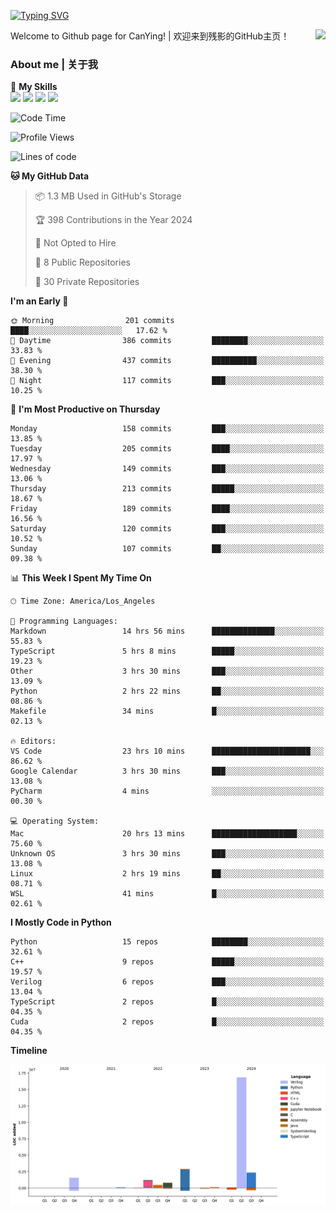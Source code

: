 [![Typing SVG](https://readme-typing-svg.herokuapp.com?size=25&duration=3500&color=00FFFF&vCenter=true&width=250&height=40&lines=Hi+Welcome+%F0%9F%91%8B%F0%9F%8F%BB;I'm+CanYing|残影)](https://git.io/typing-svg)

<a href="#">
  <img align="right" src="https://github-readme-stats.vercel.app/api?username=CanYing0913&count_private=true&rank_icon=github&show_icons=true&bg_color=15,f2f7fd,E0EAFC&" />
</a>

Welcome to Github page for CanYing! | 欢迎来到残影的GitHub主页！

### About me | 关于我

🌟 **My Skills**  
![](https://img.shields.io/badge/-C-A8B9CC?style=flat-square&logo=C&logoColor=fff)
![](https://img.shields.io/badge/-C++-00599C?style=flat-square&logo=Cpp&logoColor=fff)
![](https://img.shields.io/badge/-Python-3776AB?style=flat-square&logo=Python&logoColor=fff)
![](https://img.shields.io/badge/-Linux-000000?style=flat-square&logo=Linux&logoColor=fff)

<!--START_SECTION:waka-->
![Code Time](http://img.shields.io/badge/Code%20Time-502%20hrs%2023%20mins-blue)

![Profile Views](http://img.shields.io/badge/Profile%20Views-5-blue)

![Lines of code](https://img.shields.io/badge/From%20Hello%20World%20I%27ve%20Written-26.3%20million%20lines%20of%20code-blue)

**🐱 My GitHub Data** 

> 📦 1.3 MB Used in GitHub's Storage 
 > 
> 🏆 398 Contributions in the Year 2024
 > 
> 🚫 Not Opted to Hire
 > 
> 📜 8 Public Repositories 
 > 
> 🔑 30 Private Repositories 
 > 
**I'm an Early 🐤** 

```text
🌞 Morning                201 commits         ████░░░░░░░░░░░░░░░░░░░░░   17.62 % 
🌆 Daytime                386 commits         ████████░░░░░░░░░░░░░░░░░   33.83 % 
🌃 Evening                437 commits         ██████████░░░░░░░░░░░░░░░   38.30 % 
🌙 Night                  117 commits         ███░░░░░░░░░░░░░░░░░░░░░░   10.25 % 
```
📅 **I'm Most Productive on Thursday** 

```text
Monday                   158 commits         ███░░░░░░░░░░░░░░░░░░░░░░   13.85 % 
Tuesday                  205 commits         ████░░░░░░░░░░░░░░░░░░░░░   17.97 % 
Wednesday                149 commits         ███░░░░░░░░░░░░░░░░░░░░░░   13.06 % 
Thursday                 213 commits         █████░░░░░░░░░░░░░░░░░░░░   18.67 % 
Friday                   189 commits         ████░░░░░░░░░░░░░░░░░░░░░   16.56 % 
Saturday                 120 commits         ███░░░░░░░░░░░░░░░░░░░░░░   10.52 % 
Sunday                   107 commits         ██░░░░░░░░░░░░░░░░░░░░░░░   09.38 % 
```


📊 **This Week I Spent My Time On** 

```text
🕑︎ Time Zone: America/Los_Angeles

💬 Programming Languages: 
Markdown                 14 hrs 56 mins      ██████████████░░░░░░░░░░░   55.83 % 
TypeScript               5 hrs 8 mins        █████░░░░░░░░░░░░░░░░░░░░   19.23 % 
Other                    3 hrs 30 mins       ███░░░░░░░░░░░░░░░░░░░░░░   13.09 % 
Python                   2 hrs 22 mins       ██░░░░░░░░░░░░░░░░░░░░░░░   08.86 % 
Makefile                 34 mins             █░░░░░░░░░░░░░░░░░░░░░░░░   02.13 % 

🔥 Editors: 
VS Code                  23 hrs 10 mins      ██████████████████████░░░   86.62 % 
Google Calendar          3 hrs 30 mins       ███░░░░░░░░░░░░░░░░░░░░░░   13.08 % 
PyCharm                  4 mins              ░░░░░░░░░░░░░░░░░░░░░░░░░   00.30 % 

💻 Operating System: 
Mac                      20 hrs 13 mins      ███████████████████░░░░░░   75.60 % 
Unknown OS               3 hrs 30 mins       ███░░░░░░░░░░░░░░░░░░░░░░   13.08 % 
Linux                    2 hrs 19 mins       ██░░░░░░░░░░░░░░░░░░░░░░░   08.71 % 
WSL                      41 mins             █░░░░░░░░░░░░░░░░░░░░░░░░   02.61 % 
```

**I Mostly Code in Python** 

```text
Python                   15 repos            ████████░░░░░░░░░░░░░░░░░   32.61 % 
C++                      9 repos             █████░░░░░░░░░░░░░░░░░░░░   19.57 % 
Verilog                  6 repos             ███░░░░░░░░░░░░░░░░░░░░░░   13.04 % 
TypeScript               2 repos             █░░░░░░░░░░░░░░░░░░░░░░░░   04.35 % 
Cuda                     2 repos             █░░░░░░░░░░░░░░░░░░░░░░░░   04.35 % 
```



**Timeline**

![Lines of Code chart](https://raw.githubusercontent.com/CanYing0913/CanYing0913/master/assets/bar_graph.png)


<!--END_SECTION:waka-->
